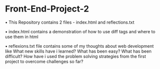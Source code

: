 # Front-End-Project-2

• This Repository contains 2 files - index.html and reflections.txt

• index.html contains a demonstration of how to use diff tags and where to use them in html 

• reflexions.txt file contains some of my thoughts about web development like
     What new skills have i learned?
     What has been easy?
     What has been difficult?
     How have i used the problem solving strategies from the first project to overcome challenges so far?
